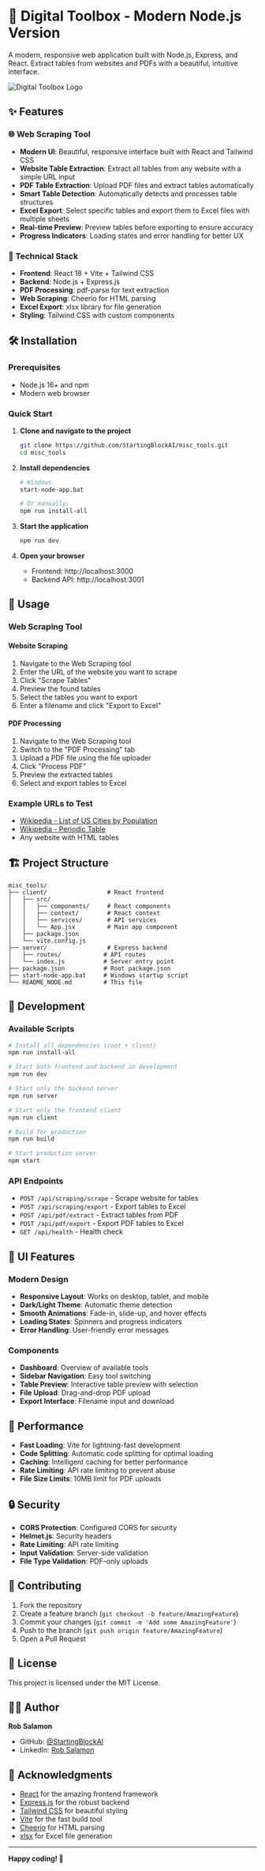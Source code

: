 # 🔧 Digital Toolbox - Modern Node.js Version

A modern, responsive web application built with Node.js, Express, and React. Extract tables from websites and PDFs with a beautiful, intuitive interface.

![Digital Toolbox Logo](images/digital_toolbox_logo.jpg)

## ✨ Features

### 🌐 Web Scraping Tool
- **Modern UI**: Beautiful, responsive interface built with React and Tailwind CSS
- **Website Table Extraction**: Extract all tables from any website with a simple URL input
- **PDF Table Extraction**: Upload PDF files and extract tables automatically
- **Smart Table Detection**: Automatically detects and processes table structures
- **Excel Export**: Select specific tables and export them to Excel files with multiple sheets
- **Real-time Preview**: Preview tables before exporting to ensure accuracy
- **Progress Indicators**: Loading states and error handling for better UX

### 🚀 Technical Stack
- **Frontend**: React 18 + Vite + Tailwind CSS
- **Backend**: Node.js + Express.js
- **PDF Processing**: pdf-parse for text extraction
- **Web Scraping**: Cheerio for HTML parsing
- **Excel Export**: xlsx library for file generation
- **Styling**: Tailwind CSS with custom components

## 🛠️ Installation

### Prerequisites
- Node.js 16+ and npm
- Modern web browser

### Quick Start

1. **Clone and navigate to the project**
   ```bash
   git clone https://github.com/StartingBlockAI/misc_tools.git
   cd misc_tools
   ```

2. **Install dependencies**
   ```bash
   # Windows
   start-node-app.bat
   
   # Or manually:
   npm run install-all
   ```

3. **Start the application**
   ```bash
   npm run dev
   ```

4. **Open your browser**
   - Frontend: http://localhost:3000
   - Backend API: http://localhost:3001

## 📖 Usage

### Web Scraping Tool

#### Website Scraping
1. Navigate to the Web Scraping tool
2. Enter the URL of the website you want to scrape
3. Click "Scrape Tables"
4. Preview the found tables
5. Select the tables you want to export
6. Enter a filename and click "Export to Excel"

#### PDF Processing
1. Navigate to the Web Scraping tool
2. Switch to the "PDF Processing" tab
3. Upload a PDF file using the file uploader
4. Click "Process PDF"
5. Preview the extracted tables
6. Select and export tables to Excel

### Example URLs to Test
- [Wikipedia - List of US Cities by Population](https://en.wikipedia.org/wiki/List_of_United_States_cities_by_population)
- [Wikipedia - Periodic Table](https://en.wikipedia.org/wiki/Periodic_table)
- Any website with HTML tables

## 🏗️ Project Structure

```
misc_tools/
├── client/                 # React frontend
│   ├── src/
│   │   ├── components/     # React components
│   │   ├── context/        # React context
│   │   ├── services/       # API services
│   │   └── App.jsx         # Main app component
│   ├── package.json
│   └── vite.config.js
├── server/                 # Express backend
│   ├── routes/            # API routes
│   └── index.js           # Server entry point
├── package.json           # Root package.json
├── start-node-app.bat     # Windows startup script
└── README_NODE.md         # This file
```

## 🔧 Development

### Available Scripts

```bash
# Install all dependencies (root + client)
npm run install-all

# Start both frontend and backend in development
npm run dev

# Start only the backend server
npm run server

# Start only the frontend client
npm run client

# Build for production
npm run build

# Start production server
npm start
```

### API Endpoints

- `POST /api/scraping/scrape` - Scrape website for tables
- `POST /api/scraping/export` - Export tables to Excel
- `POST /api/pdf/extract` - Extract tables from PDF
- `POST /api/pdf/export` - Export PDF tables to Excel
- `GET /api/health` - Health check

## 🎨 UI Features

### Modern Design
- **Responsive Layout**: Works on desktop, tablet, and mobile
- **Dark/Light Theme**: Automatic theme detection
- **Smooth Animations**: Fade-in, slide-up, and hover effects
- **Loading States**: Spinners and progress indicators
- **Error Handling**: User-friendly error messages

### Components
- **Dashboard**: Overview of available tools
- **Sidebar Navigation**: Easy tool switching
- **Table Preview**: Interactive table preview with selection
- **File Upload**: Drag-and-drop PDF upload
- **Export Interface**: Filename input and download

## 🚀 Performance

- **Fast Loading**: Vite for lightning-fast development
- **Code Splitting**: Automatic code splitting for optimal loading
- **Caching**: Intelligent caching for better performance
- **Rate Limiting**: API rate limiting to prevent abuse
- **File Size Limits**: 10MB limit for PDF uploads

## 🔒 Security

- **CORS Protection**: Configured CORS for security
- **Helmet.js**: Security headers
- **Rate Limiting**: API rate limiting
- **Input Validation**: Server-side validation
- **File Type Validation**: PDF-only uploads

## 🤝 Contributing

1. Fork the repository
2. Create a feature branch (`git checkout -b feature/AmazingFeature`)
3. Commit your changes (`git commit -m 'Add some AmazingFeature'`)
4. Push to the branch (`git push origin feature/AmazingFeature`)
5. Open a Pull Request

## 📝 License

This project is licensed under the MIT License.

## 👨‍💻 Author

**Rob Salamon**
- GitHub: [@StartingBlockAI](https://github.com/StartingBlockAI)
- LinkedIn: [Rob Salamon](https://linkedin.com/in/rob-salamon)

## 🙏 Acknowledgments

- [React](https://reactjs.org/) for the amazing frontend framework
- [Express.js](https://expressjs.com/) for the robust backend
- [Tailwind CSS](https://tailwindcss.com/) for beautiful styling
- [Vite](https://vitejs.dev/) for the fast build tool
- [Cheerio](https://cheerio.js.org/) for HTML parsing
- [xlsx](https://sheetjs.com/) for Excel file generation

---

**Happy coding! 🚀**
